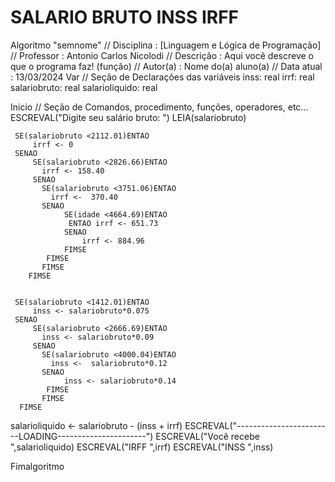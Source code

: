 # SALARIO BRUTO INSS IRFF
Algoritmo "semnome"
// Disciplina   : [Linguagem e Lógica de Programação]
// Professor   : Antonio Carlos Nicolodi 
// Descrição   : Aqui você descreve o que o programa faz! (função)
// Autor(a)    : Nome do(a) aluno(a)
// Data atual  : 13/03/2024
Var
// Seção de Declarações das variáveis 
 inss: real
irrf: real
salariobruto: real
salarioliquido: real

Inicio
// Seção de Comandos, procedimento, funções, operadores, etc...
ESCREVAL("Digite seu salário bruto: ")
LEIA(salariobruto)

     SE(salariobruto <2112.01)ENTAO
         irrf <- 0
     SENAO
         SE(salariobruto <2826.66)ENTAO
           irrf <- 158.40
         SENAO
           SE(salariobruto <3751.06)ENTAO
             irrf <-  370.40
           SENAO
                SE(idade <4664.69)ENTAO
                 ENTAO irrf <- 651.73
                SENAO
                    irrf <- 884.96
                FIMSE
            FIMSE
           FIMSE
        FIMSE


     SE(salariobruto <1412.01)ENTAO
         inss <- salariobruto*0.075
     SENAO
         SE(salariobruto <2666.69)ENTAO
           inss <- salariobruto*0.09
         SENAO
           SE(salariobruto <4000.04)ENTAO
             inss <-  salariobruto*0.12
           SENAO
                inss <- salariobruto*0.14
            FIMSE
           FIMSE
      FIMSE

salarioliquido <- salariobruto - (inss + irrf)
ESCREVAL("------------------------LOADING----------------------")
ESCREVAL("Você recebe ",salarioliquido)
ESCREVAL("IRFF ",irrf)
ESCREVAL("INSS ",inss)


Fimalgoritmo
